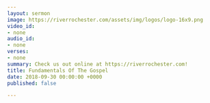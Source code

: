 ```yaml
---
layout: sermon
image: https://riverrochester.com/assets/img/logos/logo-16x9.png
video_id:
- none
audio_id:
- none
verses:
- none
summary: Check us out online at https://riverrochester.com!
title: Fundamentals Of The Gospel
date: 2018-09-30 00:00:00 +0000
published: false

---
```

